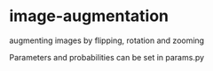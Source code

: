 # image-augmentation
augmenting images by flipping, rotation and zooming

Parameters and probabilities can be set in params.py